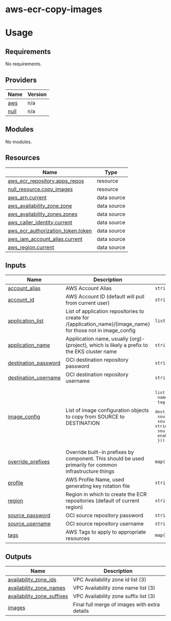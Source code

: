 # aws-ecr-copy-images

# Usage

## Requirements

No requirements.

## Providers

| Name | Version |
|------|---------|
| <a name="provider_aws"></a> [aws](#provider\_aws) | n/a |
| <a name="provider_null"></a> [null](#provider\_null) | n/a |

## Modules

No modules.

## Resources

| Name | Type |
|------|------|
| [aws_ecr_repository.apps_repos](https://registry.terraform.io/providers/hashicorp/aws/latest/docs/resources/ecr_repository) | resource |
| [null_resource.copy_images](https://registry.terraform.io/providers/hashicorp/null/latest/docs/resources/resource) | resource |
| [aws_arn.current](https://registry.terraform.io/providers/hashicorp/aws/latest/docs/data-sources/arn) | data source |
| [aws_availability_zone.zone](https://registry.terraform.io/providers/hashicorp/aws/latest/docs/data-sources/availability_zone) | data source |
| [aws_availability_zones.zones](https://registry.terraform.io/providers/hashicorp/aws/latest/docs/data-sources/availability_zones) | data source |
| [aws_caller_identity.current](https://registry.terraform.io/providers/hashicorp/aws/latest/docs/data-sources/caller_identity) | data source |
| [aws_ecr_authorization_token.token](https://registry.terraform.io/providers/hashicorp/aws/latest/docs/data-sources/ecr_authorization_token) | data source |
| [aws_iam_account_alias.current](https://registry.terraform.io/providers/hashicorp/aws/latest/docs/data-sources/iam_account_alias) | data source |
| [aws_region.current](https://registry.terraform.io/providers/hashicorp/aws/latest/docs/data-sources/region) | data source |

## Inputs

| Name | Description | Type | Default | Required |
|------|-------------|------|---------|:--------:|
| <a name="input_account_alias"></a> [account\_alias](#input\_account\_alias) | AWS Account Alias | `string` | `""` | no |
| <a name="input_account_id"></a> [account\_id](#input\_account\_id) | AWS Account ID (default will pull from current user) | `string` | `""` | no |
| <a name="input_application_list"></a> [application\_list](#input\_application\_list) | List of application repositories to create for /{application\_name}/{image\_name} for those not in image\_config | `list(string)` | `[]` | no |
| <a name="input_application_name"></a> [application\_name](#input\_application\_name) | Appliication name, usually {org}-{project}, which is likely a prefix to the EKS cluster name | `string` | n/a | yes |
| <a name="input_destination_password"></a> [destination\_password](#input\_destination\_password) | OCI destination repository password | `string` | `null` | no |
| <a name="input_destination_username"></a> [destination\_username](#input\_destination\_username) | OCI destination repository username | `string` | `null` | no |
| <a name="input_image_config"></a> [image\_config](#input\_image\_config) | List of image configuration objects to copy from SOURCE to DESTINATION | <pre>list(object({<br>    name            = string,<br>    tag             = string,<br>    dest_path       = string,<br>    source_registry = string,<br>    source_image    = string,<br>    source_tag      = string,<br>    enabled         = bool,<br>  }))</pre> | `[]` | no |
| <a name="input_override_prefixes"></a> [override\_prefixes](#input\_override\_prefixes) | Override built-in prefixes by component. This should be used primarily for common infrastructure things | `map(string)` | `{}` | no |
| <a name="input_profile"></a> [profile](#input\_profile) | AWS Profile Name, used generating key rotation file | `string` | n/a | yes |
| <a name="input_region"></a> [region](#input\_region) | Region in which to create the ECR repositories (default of current region) | `string` | `null` | no |
| <a name="input_source_password"></a> [source\_password](#input\_source\_password) | OCI source repository password | `string` | `null` | no |
| <a name="input_source_username"></a> [source\_username](#input\_source\_username) | OCI source repository username | `string` | `null` | no |
| <a name="input_tags"></a> [tags](#input\_tags) | AWS Tags to apply to appropriate resources | `map(string)` | `{}` | no |

## Outputs

| Name | Description |
|------|-------------|
| <a name="output_availability_zone_ids"></a> [availability\_zone\_ids](#output\_availability\_zone\_ids) | VPC Availability zone id list (3) |
| <a name="output_availability_zone_names"></a> [availability\_zone\_names](#output\_availability\_zone\_names) | VPC Availability zone name list (3) |
| <a name="output_availability_zone_suffixes"></a> [availability\_zone\_suffixes](#output\_availability\_zone\_suffixes) | VPC Availability zone suffix list (3) |
| <a name="output_images"></a> [images](#output\_images) | Final full merge of images with extra details |
